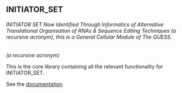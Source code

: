 ## INITIATOR_SET

###### INITIATOR SET Now Identified Through Informatics of Alternative Translational Organisation of RNAs & Sequence Editing Techniques (a recursive acronym), this is a General Cellular Module of The GUESS.
_(a recursive acronym)_

This is the core library containing all the relevant functionality for INITIATOR_SET.

See the [documentation](https://www.vulpinedesigns.com/INITIATOR_SET). 
